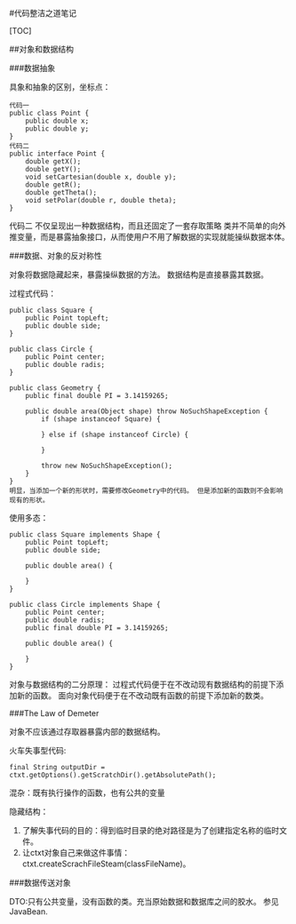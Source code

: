 #代码整洁之道笔记

[TOC]

##对象和数据结构

###数据抽象

具象和抽象的区别，坐标点：
```
代码一
public class Point {
    public double x;
    public double y;
}
代码二
public interface Point {
    double getX();
    double getY();
    void setCartesian(double x, double y);
    double getR();
    double getTheta();
    void setPolar(double r, double theta);
}
```
代码二 不仅呈现出一种数据结构，而且还固定了一套存取策略
类并不简单的向外推变量，而是暴露抽象接口，从而使用户不用了解数据的实现就能操纵数据本体。

###数据、对象的反对称性

对象将数据隐藏起来，暴露操纵数据的方法。
数据结构是直接暴露其数据。

过程式代码：
```
public class Square {
    public Point topLeft;
    public double side;
}

public class Circle {
    public Point center;
    public double radis;
}

public class Geometry {
    public final double PI = 3.14159265;

    public double area(Object shape) throw NoSuchShapeException {
        if (shape instanceof Square) {

        } else if (shape instanceof Circle) {

        }

        throw new NoSuchShapeException();
    }
}
明显，当添加一个新的形状时，需要修改Geometry中的代码。 但是添加新的函数则不会影响现有的形状。
```
使用多态：
```
public class Square implements Shape {
    public Point topLeft;
    public double side;

    public double area() {

    }
}

public class Circle implements Shape {
    public Point center;
    public double radis;
    public final double PI = 3.14159265;

    public double area() {

    }
}
```

对象与数据结构的二分原理：
    过程式代码便于在不改动现有数据结构的前提下添加新的函数。
    面向对象代码便于在不改动既有函数的前提下添加新的数类。

###The Law of Demeter

对象不应该通过存取器暴露内部的数据结构。

火车失事型代码:
```
final String outputDir = ctxt.getOptions().getScratchDir().getAbsolutePath();
```

混杂：既有执行操作的函数，也有公共的变量

隐藏结构：
1. 了解失事代码的目的：得到临时目录的绝对路径是为了创建指定名称的临时文件。
2. 让ctxt对象自己来做这件事情：ctxt.createScrachFileSteam(classFileName)。

###数据传送对象

DTO:只有公共变量，没有函数的类。充当原始数据和数据库之间的胶水。
参见JavaBean.




    

